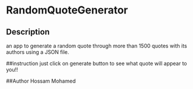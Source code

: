 # RandomQuoteGenerator

## Description
an app to generate a random quote through more than 1500 quotes with its authors using a JSON file.

##instruction
just click on generate button to see what quote will appear to you!!

##Author
Hossam Mohamed
